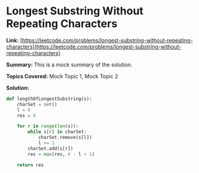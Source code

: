 # Longest Substring Without Repeating Characters

**Link:** [https://leetcode.com/problems/longest-substring-without-repeating-characters](https://leetcode.com/problems/longest-substring-without-repeating-characters)

**Summary:**
This is a mock summary of the solution.

**Topics Covered:** Mock Topic 1, Mock Topic 2

**Solution:**
```python
def lengthOfLongestSubstring(s):
    charSet = set()
    l = 0
    res = 0

    for r in range(len(s)):
        while s[r] in charSet:
            charSet.remove(s[l])
            l += 1
        charSet.add(s[r])
        res = max(res, r - l + 1)

    return res
```